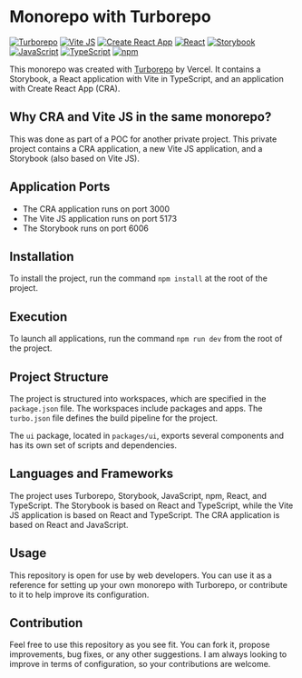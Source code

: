 # Monorepo with Turborepo
[![Turborepo](https://img.shields.io/badge/Turborepo-000000?style=for-the-badge&logo=turborepo&logoColor=white)](https://turborepo.com/)
[![Vite JS](https://img.shields.io/badge/Vite_JS-646CFF?style=for-the-badge&logo=vite&logoColor=white)](https://vitejs.dev/)
[![Create React App](https://img.shields.io/badge/Create_React_App-61DAFB?style=for-the-badge&logo=react&logoColor=white)](https://create-react-app.dev/)
[![React](https://img.shields.io/badge/React-20232A?style=for-the-badge&logo=react&logoColor=61DAFB)](https://reactjs.org/)
[![Storybook](https://img.shields.io/badge/Storybook-FF4785?style=for-the-badge&logo=storybook&logoColor=white)](https://storybook.js.org/)
[![JavaScript](https://img.shields.io/badge/JavaScript-F7DF1E?style=for-the-badge&logo=javascript&logoColor=black)](https://developer.mozilla.org/en-US/docs/Web/JavaScript)
[![TypeScript](https://img.shields.io/badge/TypeScript-007ACC?style=for-the-badge&logo=typescript&logoColor=white)](https://www.typescriptlang.org/)
[![npm](https://img.shields.io/badge/npm-CB3837?style=for-the-badge&logo=npm&logoColor=white)](https://www.npmjs.com/)

This monorepo was created with [Turborepo](https://turborepo.com/) by Vercel.
It contains a Storybook, a React application with Vite in TypeScript, 
and an application with Create React App (CRA).

## Why CRA and Vite JS in the same monorepo?

This was done as part of a POC for another private project.
This private project contains a CRA application, a new Vite JS application,
and a Storybook (also based on Vite JS).

## Application Ports

- The CRA application runs on port 3000
- The Vite JS application runs on port 5173
- The Storybook runs on port 6006

## Installation

To install the project, run the command `npm install` at the root of the project.

## Execution

To launch all applications, run the command `npm run dev` from the root of the project.

## Project Structure

The project is structured into workspaces, which are specified in the `package.json`
file. The workspaces include packages and apps. The `turbo.json` file defines the build
pipeline for the project.

The `ui` package, located in `packages/ui`, exports several components and has its
own set of scripts and dependencies.

## Languages and Frameworks

The project uses Turborepo, Storybook, JavaScript, npm, React, and TypeScript. The Storybook is based on
React and TypeScript, while the Vite JS application is based on React and TypeScript.
The CRA application is based on React and JavaScript.


## Usage

This repository is open for use by web developers. You can use it as a reference
for setting up your own monorepo with Turborepo, or contribute to it to help improve
its configuration.

## Contribution

Feel free to use this repository as you see fit. You can fork it, propose improvements,
bug fixes, or any other suggestions. I am always looking to improve in terms of
configuration, so your contributions are welcome.

